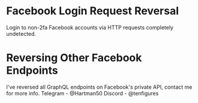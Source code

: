 # Facebook Login Request Reversal

Login to non-2fa Facebook accounts via HTTP requests completely undetected.

# Reversing Other Facebook Endpoints

I've reversed all GraphQL endpoints on Facebook's private API, contact me for more info.
Telegram - @Hartman50
Discord - @tenfigures
